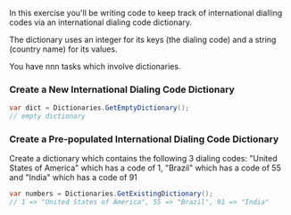 In this exercise you'll be writing code to keep track of international dialling codes via an international dialing code dictionary.

The dictionary uses an integer for its keys (the dialing code) and a string (country name) for its values.

You have nnn tasks which involve dictionaries.

### Create a New International Dialing Code Dictionary

```csharp
var dict = Dictionaries.GetEmptyDictionary();
// empty dictionary
```

### Create a Pre-populated International Dialing Code Dictionary

Create a dictionary which contains the following 3 dialing codes: "United States of America" which has a code of 1, "Brazil" which has a code of 55 and "India" which has a code of 91

```csharp
var numbers = Dictionaries.GetExistingDictionary();
// 1 => "United States of America", 55 => "Brazil", 91 => "India"
```

